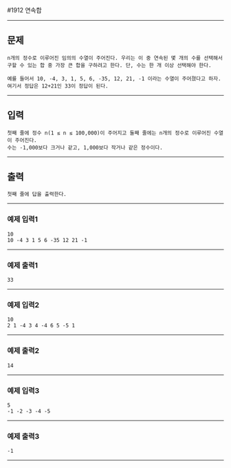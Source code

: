 #1912 연속합

------------
## 문제

```
n개의 정수로 이루어진 임의의 수열이 주어진다. 우리는 이 중 연속된 몇 개의 수를 선택해서 구할 수 있는 합 중 가장 큰 합을 구하려고 한다. 단, 수는 한 개 이상 선택해야 한다.

예를 들어서 10, -4, 3, 1, 5, 6, -35, 12, 21, -1 이라는 수열이 주어졌다고 하자. 여기서 정답은 12+21인 33이 정답이 된다.
```
------------
## 입력
```
첫째 줄에 정수 n(1 ≤ n ≤ 100,000)이 주어지고 둘째 줄에는 n개의 정수로 이루어진 수열이 주어진다. 
수는 -1,000보다 크거나 같고, 1,000보다 작거나 같은 정수이다.
```
------------
## 출력
```
첫째 줄에 답을 출력한다.
```
----------
### 예제 입력1

```
10
10 -4 3 1 5 6 -35 12 21 -1
```
-------
### 예제 출력1
```
33
```
-----
### 예제 입력2

```
10
2 1 -4 3 4 -4 6 5 -5 1
```
-------
### 예제 출력2
```
14
```
-----
### 예제 입력3

```
5
-1 -2 -3 -4 -5
```
-------
### 예제 출력3
```
-1
```
-----